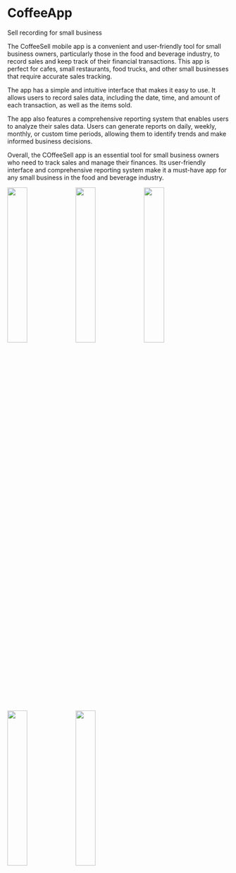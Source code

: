 # CoffeeApp
Sell recording for small business

The CoffeeSell mobile app is a convenient and user-friendly tool for small business owners, particularly those in the food and beverage industry, to record sales and keep track of their financial transactions. This app is perfect for cafes, small restaurants, food trucks, and other small businesses that require accurate sales tracking.

The app has a simple and intuitive interface that makes it easy to use. It allows users to record sales data, including the date, time, and amount of each transaction, as well as the items sold.

The app also features a comprehensive reporting system that enables users to analyze their sales data. Users can generate reports on daily, weekly, monthly, or custom time periods, allowing them to identify trends and make informed business decisions.


Overall, the COffeeSell app is an essential tool for small business owners who need to track sales and manage their finances. Its user-friendly interface and comprehensive reporting system make it a must-have app for any small business in the food and beverage industry.

<p float="left">
<img src="https://user-images.githubusercontent.com/119777470/229711313-2ab6bab3-1c53-4760-9ea9-8371e169c1f7.jpeg" width="30%" height="30%">
<img src="https://user-images.githubusercontent.com/119777470/229711347-fe071c78-4b53-41a6-bd46-c92654643ce6.jpeg" width="30%" height="30%">

<img src="https://user-images.githubusercontent.com/119777470/229711333-91bc1e35-90a8-4f49-952b-ac5ce6aeeaa6.jpeg" width="30%" height="30%">
</p>

<p float="left">
<img src="https://user-images.githubusercontent.com/119777470/229711342-2ae33a0c-f59e-4193-aea3-70779e3e9f93.jpeg" width="30%" height="30%">
<img src="https://user-images.githubusercontent.com/119777470/229711337-4970c42c-0737-4bf2-8571-6d5cb0983dbd.jpeg" width="30%" height="30%">

</p>

